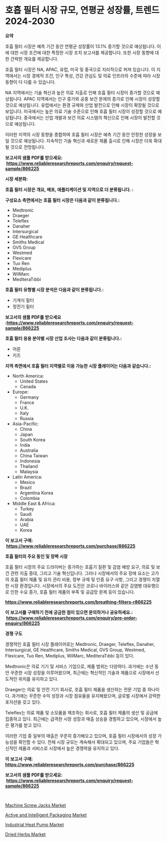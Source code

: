 <p><h1>호흡 필터 시장 규모, 연평균 성장률, 트렌드 2024-2030</h1></p><p><strong>요약</strong></p>
<p><p>호흡 필터 시장은 예측 기간 동안 연평균 성장률이 13.1% 증가할 것으로 예상됩니다. 이에 대한 시장 조건에 대한 특정한 시장 조치 보고서를 제공합니다. 또한 시장 동향에 대한 간략한 개요를 제공합니다. </p><p>호흡 필터 시장은 NA, APAC, 유럽, 미국 및 중국으로 지리적으로 퍼져 있습니다. 이 지역에서는 시장 경제적 조건, 인구 특성, 건강 관심도 및 의료 인프라의 수준에 따라 시장 동향이 다 다를 수 있습니다. </p><p>NA 지역에서는 기술 혁신과 높은 의료 지출로 인해 호흡 필터 시장이 증가할 것으로 예상됩니다. APAC 지역에서는 인구 증가와 공중 보건 문제의 증가로 인해 시장이 성장할 것으로 예상됩니다. 유럽에서는 환경 규제와 산업 발전으로 인해 시장이 확장될 것으로 보입니다. 미국에서는 높은 의료 기술 수준으로 인해 호흡 필터 시장이 성장할 것으로 예상됩니다. 중국에서는 산업 개발과 보건 의료 시스템의 혁신으로 인해 시장이 발전할 것으로 예상됩니다. </p><p>이러한 지역의 시장 동향을 종합하여 호흡 필터 시장은 예측 기간 동안 안정한 성장을 보일 것으로 예상됩니다. 지속적인 기술 혁신과 새로운 제품 출시로 인해 시장은 더욱 확대될 것으로 전망됩니다.</p></p>
<p><strong>보고서의 샘플 PDF를 받으세요: &nbsp;<a href="https://www.reliableresearchreports.com/enquiry/request-sample/866225">https://www.reliableresearchreports.com/enquiry/request-sample/866225</a></strong></p>
<p><strong>시장 세분화:</strong></p>
<p><strong> 호흡 필터 시장은 개요, 배포, 애플리케이션 및 지역으로 더 분류됩니다. :</strong></p>
<p><strong>구성요소 측면에서는 호흡 필터 시장은 다음과 같이 분류됩니다.:</strong></p>
<p><ul><li>Medtronic</li><li>Draeger</li><li>Teleflex</li><li>Danaher</li><li>Intersurgical</li><li>GE Healthcare</li><li>Smiths Medical</li><li>GVS Group</li><li>Westmed</li><li>Flexicare</li><li>Tuo Ren</li><li>Mediplus</li><li>WilMarc</li><li>MediteraTıbbi</li></ul></p>
<p><strong> 호흡 필터 유형별 시장 분석은 다음과 같이 분류됩니다.:</strong></p>
<p><ul><li>기계식 필터</li><li>정전기 필터</li></ul></p>
<p><strong>보고서의 샘플 PDF를 받으세요 :<a href="https://www.reliableresearchreports.com/enquiry/request-sample/866225">https://www.reliableresearchreports.com/enquiry/request-sample/866225</a></strong></p>
<p><strong> 호흡 필터 응용 분야별 시장 산업 조사는 다음과 같이 분류됩니다.:</strong></p>
<p><ul><li>어른</li><li>키즈</li></ul></p>
<p><strong>지역 측면에서 호흡 필터 지역별로 이용 가능한 시장 플레이어는 다음과 같습니다.:</strong></p>
<p><ul>
    <li>
        North America:
        <ul>
            <li>United States</li>
            <li>Canada</li>
        </ul>
    </li>
    <li>
        Europe:
        <ul>
            <li>Germany</li>
            <li>France</li>
            <li>U.K.</li>
            <li>Italy</li>
            <li>Russia</li>
        </ul>
    </li>
    <li>
        Asia-Pacific:
        <ul>
            <li>China</li>
            <li>Japan</li>
            <li>South Korea</li>
            <li>India</li>
            <li>Australia</li>
            <li>China Taiwan</li>
            <li>Indonesia</li>
            <li>Thailand</li>
            <li>Malaysia</li>
        </ul>
    </li>
    <li>
        Latin America:
        <ul>
            <li>Mexico</li>
            <li>Brazil</li>
            <li>Argentina Korea</li>
            <li>Colombia</li>
        </ul>
    </li>
    <li>
        Middle East & Africa:
        <ul>
            <li>Turkey</li>
            <li>Saudi</li>
            <li>Arabia</li>
            <li>UAE</li>
            <li>Korea</li>
        </ul>
    </li>
    </ul></p>
<p><strong>이 보고서 구매: &nbsp;<a href="https://www.reliableresearchreports.com/purchase/866225">https://www.reliableresearchreports.com/purchase/866225</a></strong></p>
<p><strong>호흡 필터의 주요 동인 및 장벽 시장</strong></p>
<p><p>호흡 필터 시장의 주요 드라이버는 증가하는 호흡기 질환 및 감염 예방 요구, 의료 및 보건 관련 지출 증대, 그리고 기술 혁신입니다. 그러나 시장에서의 주요 장애 요소는 고가의 호흡 필터 제품 및 유지 관리 비용, 정부 규제 및 인증 요구 사항, 그리고 경쟁이 치열한 시장 환경입니다. 시장에서의 주요 도전은 코로나 바이러스와 같은 감염병 대유행으로 인한 수요 증가, 호흡 필터 제품의 부족 및 공급망 문제 등이 있습니다.</p></p>
<p><strong><a href="https://www.reliableresearchreports.com/breathing-filters-r866225">https://www.reliableresearchreports.com/breathing-filters-r866225</a></strong></p>
<p><strong>이 보고서를 구매하기 전에 궁금한 점이 있으면 문의하거나 공유하세요.: &nbsp;<a href="https://www.reliableresearchreports.com/enquiry/pre-order-enquiry/866225">https://www.reliableresearchreports.com/enquiry/pre-order-enquiry/866225</a></strong></p>
<p><strong>경쟁 구도</strong></p>
<p><p>경쟁적인 호흡 필터 시장 플레이어로는 Medtronic, Draeger, Teleflex, Danaher, Intersurgical, GE Healthcare, Smiths Medical, GVS Group, Westmed, Flexicare, Tuo Ren, Mediplus, WilMarc, MediteraTıbbi 등이 있다.</p><p>Medtronic은 의료 기기 및 서비스 기업으로, 제품 범위는 다양하다. 과거에는 수년 동안 꾸준한 시장 성장을 이루어왔으며, 최근에는 혁신적인 기술과 제품으로 시장에서 선도적인 위치를 유지하고 있다.</p><p>Draeger는 의료 및 안전 기기 회사로, 호흡 필터 제품을 생산하는 전문 기업 중 하나이다. 과거에는 꾸준한 수익 성장과 시장 점유율을 유지해왔으며, 글로벌 시장에서 강력한 포지션을 갖고 있다.</p><p>Teleflex는 의료 제품 및 소모품을 제조하는 회사로, 호흡 필터 제품의 생산 및 공급에 집중하고 있다. 최근에는 급격한 시장 성장과 매출 상승을 경험하고 있으며, 시장에서 높은 평가를 받고 있다.</p><p>이러한 기업 중 일부의 매출은 꾸준히 증가해오고 있으며, 호흡 필터 시장에서의 성장 가능성을 확인할 수 있다. 전체 시장 규모는 계속해서 확대되고 있으며, 주요 기업들은 혁신적인 제품과 서비스로 시장에서 높은 경쟁력을 유지하고 있다.</p></p>
<p><strong>이 보고서 구매: &nbsp; <a href="https://www.reliableresearchreports.com/purchase/866225">https://www.reliableresearchreports.com/purchase/866225</a></strong></p>
<p><strong>보고서의 샘플 PDF를 받으세요: &nbsp;<a href="https://www.reliableresearchreports.com/enquiry/request-sample/866225">https://www.reliableresearchreports.com/enquiry/request-sample/866225</a></strong><strong></strong></p>
<p>&nbsp;</p>
<p><p><a href="https://github.com/biheemgalvinlouises6hokrh3h/Market-Research-Report-List-2/blob/main/machine-screw-jacks-market.md">Machine Screw Jacks Market</a></p><p><a href="https://www.linkedin.com/pulse/active-intelligent-packaging-market-competitive-analysis-swzve?trackingId=nB5ZVWAhy7Pkg7RoT1UniA%3D%3D">Active and Intelligent Packaging Market</a></p><p><a href="https://github.com/guneycigdem35/Market-Research-Report-List-3/blob/main/industrial-heat-pump-market.md">Industrial Heat Pump Market</a></p><p><a href="https://www.linkedin.com/pulse/dried-herbs-market-insights-cagr-trends-growth-strategies-sbbue?trackingId=3b8U0vA0RcAmPNQvaVauuw%3D%3D">Dried Herbs Market</a></p></p>